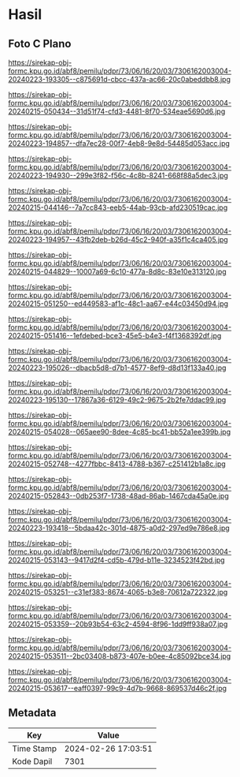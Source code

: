 # Hasil

## Foto C Plano

https://sirekap-obj-formc.kpu.go.id/abf8/pemilu/pdpr/73/06/16/20/03/7306162003004-20240223-193305--c875691d-cbcc-437a-ac66-20c0abeddbb8.jpg

https://sirekap-obj-formc.kpu.go.id/abf8/pemilu/pdpr/73/06/16/20/03/7306162003004-20240215-050434--31d51f74-cfd3-4481-8f70-534eae5690d6.jpg

https://sirekap-obj-formc.kpu.go.id/abf8/pemilu/pdpr/73/06/16/20/03/7306162003004-20240223-194857--dfa7ec28-00f7-4eb8-9e8d-54485d053acc.jpg

https://sirekap-obj-formc.kpu.go.id/abf8/pemilu/pdpr/73/06/16/20/03/7306162003004-20240223-194930--299e3f82-f56c-4c8b-8241-668f88a5dec3.jpg

https://sirekap-obj-formc.kpu.go.id/abf8/pemilu/pdpr/73/06/16/20/03/7306162003004-20240215-044146--7a7cc843-eeb5-44ab-93cb-afd230519cac.jpg

https://sirekap-obj-formc.kpu.go.id/abf8/pemilu/pdpr/73/06/16/20/03/7306162003004-20240223-194957--43fb2deb-b26d-45c2-940f-a35f1c4ca405.jpg

https://sirekap-obj-formc.kpu.go.id/abf8/pemilu/pdpr/73/06/16/20/03/7306162003004-20240215-044829--10007a69-6c10-477a-8d8c-83e10e313120.jpg

https://sirekap-obj-formc.kpu.go.id/abf8/pemilu/pdpr/73/06/16/20/03/7306162003004-20240215-051250--ed449583-af1c-48c1-aa67-e44c03450d94.jpg

https://sirekap-obj-formc.kpu.go.id/abf8/pemilu/pdpr/73/06/16/20/03/7306162003004-20240215-051416--1efdebed-bce3-45e5-b4e3-f4f1368392df.jpg

https://sirekap-obj-formc.kpu.go.id/abf8/pemilu/pdpr/73/06/16/20/03/7306162003004-20240223-195026--dbacb5d8-d7b1-4577-8ef9-d8d13f133a40.jpg

https://sirekap-obj-formc.kpu.go.id/abf8/pemilu/pdpr/73/06/16/20/03/7306162003004-20240223-195130--17867a36-6129-49c2-9675-2b2fe7ddac99.jpg

https://sirekap-obj-formc.kpu.go.id/abf8/pemilu/pdpr/73/06/16/20/03/7306162003004-20240215-054028--065aee90-8dee-4c85-bc41-bb52a1ee399b.jpg

https://sirekap-obj-formc.kpu.go.id/abf8/pemilu/pdpr/73/06/16/20/03/7306162003004-20240215-052748--4277fbbc-8413-4788-b367-c251412b1a8c.jpg

https://sirekap-obj-formc.kpu.go.id/abf8/pemilu/pdpr/73/06/16/20/03/7306162003004-20240215-052843--0db253f7-1738-48ad-86ab-1467cda45a0e.jpg

https://sirekap-obj-formc.kpu.go.id/abf8/pemilu/pdpr/73/06/16/20/03/7306162003004-20240223-193418--5bdaa42c-301d-4875-a0d2-297ed9e786e8.jpg

https://sirekap-obj-formc.kpu.go.id/abf8/pemilu/pdpr/73/06/16/20/03/7306162003004-20240215-053143--9417d2f4-cd5b-479d-b11e-3234523f42bd.jpg

https://sirekap-obj-formc.kpu.go.id/abf8/pemilu/pdpr/73/06/16/20/03/7306162003004-20240215-053251--c31ef383-8674-4065-b3e8-70612a722322.jpg

https://sirekap-obj-formc.kpu.go.id/abf8/pemilu/pdpr/73/06/16/20/03/7306162003004-20240215-053359--20b93b54-63c2-4594-8f96-1dd9ff938a07.jpg

https://sirekap-obj-formc.kpu.go.id/abf8/pemilu/pdpr/73/06/16/20/03/7306162003004-20240215-053511--2bc03408-b873-407e-b0ee-4c85092bce34.jpg

https://sirekap-obj-formc.kpu.go.id/abf8/pemilu/pdpr/73/06/16/20/03/7306162003004-20240215-053617--eaff0397-99c9-4d7b-9668-869537d46c2f.jpg


## Metadata

| Key        | Value               |
| ---------- | ------------------- |
| Time Stamp | 2024-02-26 17:03:51 |
| Kode Dapil | 7301                |



